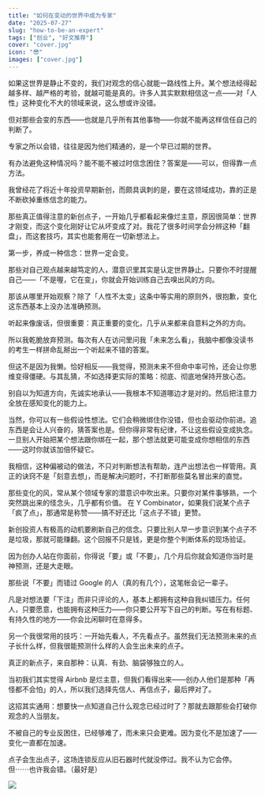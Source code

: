 ```yaml
---
title: "如何在变动的世界中成为专家"
date: "2025-07-27"
slug: "how-to-be-an-expert"
tags: ["创业", "好文推荐"]
cover: "cover.jpg"
icon: "😎"
images: ["cover.jpg"]
---
```

如果这世界是静止不变的，我们对观念的信心就能一路线性上升。某个想法经得起越多样、越严格的考验，就越可能是真的。许多人其实默默相信这一点——对「人性」这种变化不大的领域来说，这么想或许没错。



但对那些会变的东西——也就是几乎所有其他事物——你就不能再这样信任自己的判断了。



专家之所以会错，往往是因为他们精通的，是一个早已过期的世界。



有办法避免这种情况吗？能不能不被过时信念困住？答案是——可以，但得靠一点方法。



我曾经花了将近十年投资早期新创，而颇具讽刺的是，要在这领域成功，靠的正是不断砍掉重练信念的能力。



那些真正值得注意的新创点子，一开始几乎都看起来像烂主意，原因很简单：世界才刚变，而这个变化刚好让它从坏变成了对。我花了很多时间学会分辨这种「翻盘」，而这套技巧，其实也能套用在一切新想法上。



第一步，养成一种信念：世界一定会变。



那些对自己观点越来越笃定的人，潜意识里其实是认定世界静止。只要你不时提醒自己——「不是喔，它在变」，你就会开始训练自己去嗅出风的方向。



那该从哪里开始观察？除了「人性不太变」这条中等实用的原则外，很抱歉，变化这东西基本上没办法准确预测。



听起来像废话，但很重要：真正重要的变化，几乎从来都来自意料之外的方向。



所以我乾脆放弃预测。每次有人在访问里问我「未来怎么看」，我脑中都像没读书的考生一样拼命乱掰出一个听起来不错的答案。



但这不是因为我懒。恰好相反——我觉得，预测未来不但命中率可怜，还会让你思维变得僵硬。与其乱猜，不如选择更实际的策略：彻底、彻底地保持开放心态。



别自以为知道方向，先诚实地承认——我根本不知道哪边才是对的。然后把注意力全放在感知变化的能力上。



当然，你可以有一些假设性想法。它们会稍微绑住你没错，但也会驱动你前进。追东西是会让人兴奋的，猜答案也是。但你得非常有纪律，不让这些假设变成执念。
一旦别人开始把某个想法跟你绑在一起，那个想法就更可能变成你想相信的东西——这时你就该加倍怀疑它。



我相信，这种偏被动的做法，不只对判断想法有帮助，连产出想法也一样管用。真正的诀窍不是「刻意去想」，而是解决问题时，不打断那些莫名冒出来的直觉。



那些变化的风，常从某个领域专家的潜意识中吹出来。只要你对某件事够熟，一个突然跳出来的怪念头，几乎都有价值。
在 Y Combinator，如果我们说某个点子「疯了点」，那通常是称赞——搞不好还比「这点子不错」更赞。



新创投资人有极高的动机要刷新自己的信念。只要比别人早一步意识到某个点子不是垃圾，那就可能赚翻。这个回报不只是钱，更是你整个判断体系的现场验证。



因为创办人站在你面前，你得说「要」或「不要」，几个月后你就会知道你当时是神预测，还是大走眼。



那些说「不要」而错过 Google 的人（真的有几个），这笔帐会记一辈子。



凡是对想法要「下注」而非只评论的人，基本上都拥有这种自我纠错压力。任何人，只要愿意，也能拥有这种压力——你只要公开写下自己的判断。写在有标题、有持久性的地方——你会比闲聊时在意得多。



另一个我很常用的技巧：一开始先看人，不先看点子。虽然我们无法预测未来的点子长什么样，但我很能预测什么样的人会生出未来的点子。



真正的新点子，来自那种：认真、有劲、脑袋够独立的人。



当初我们其实觉得 Airbnb 是烂主意，但我们看得出来——创办人他们是那种「再怪都不会怕」的人，所以我们选择先信人、再信点子，最后押对了。



这招其实通用：想要快一点知道自己什么观念已经过时了？那就去跟那些会打破你观念的人当朋友。



不被自己的专业反困住，已经够难了，而未来只会更难。因为变化不是加速了——变化一直都在加速。



点子会生出点子，这场连锁反应从旧石器时代就没停过。我不认为它会停。
但⋯⋯也许我会错。（最好是）




![](https://prod-files-secure.s3.us-west-2.amazonaws.com/112d0858-5090-4d34-a606-b75eb8d65fd2/46476355-9cf3-4e99-9b7a-3531bc426380/1000202064.png?X-Amz-Algorithm=AWS4-HMAC-SHA256&X-Amz-Content-Sha256=UNSIGNED-PAYLOAD&X-Amz-Credential=ASIAZI2LB466376PZBB3%2F20250822%2Fus-west-2%2Fs3%2Faws4_request&X-Amz-Date=20250822T161540Z&X-Amz-Expires=3600&X-Amz-Security-Token=IQoJb3JpZ2luX2VjEMD%2F%2F%2F%2F%2F%2F%2F%2F%2F%2FwEaCXVzLXdlc3QtMiJHMEUCIBF0R97N%2FnrTSKdmXiwfm9JjbnrCekRrBvgjEL9WPi66AiEA2A%2FewYokSEdIim9VqK3WN0DN2llzDuN7duVsitiFEwoq%2FwMIGRAAGgw2Mzc0MjMxODM4MDUiDJq0%2BZXYitCvhzbSuSrcA8lPmRboxAASlNFkpnJg%2FqVqOsTM1gDHhX74QE%2BIRxNemJPmPE6CJ2Vl2KMRgdJpJP7bp69bGoHqO696ZcJZsW5cJSWFC2L1H4Sn5OHsEp8YgTRVcG11RMWZzvjPVC%2F0jYrVDq%2BRGxCbfpZlQHS8M4Xds4gEgQzjKSowhuGH4TGL%2FOXTK8SAHJh46wsFhDjMb2vQWocVuGj4b0bbUkE6i4hyM0eYrIHeluohdh2G%2FrmnwVKMHh5CqnnNO2Mgk3lz8kFLQ6LAsVFv9aslol%2BE70wd5gtvYUe9xvTf3HxmpW7F0wpUqkjhyvfD45Idpl5RlW%2Be5Wr7Rr8BR%2FWY4fturLB5Z7FQVn6sOyU3PCT6rsHpXC48NiuPaCz1c5Bk3fu5AWBKFohXPudHWdTrmjLzrT9VRax06I8zAcKImTT9sOfOriOn0kKh7dZ9OBiLajOPiKL7wNDB6ZhGNM0Nt1BeOxS4yLJFVPqvQnTbkk1dtGKE6Ge1m7pg%2FqsXPj2y9bZdRKnlf53MPMyIMbQkCOlD3ufPKqYbyBPhaME%2BGwTDXAZzas0mmoPlk%2FlyPnRuJkprFkP4fvdNImsFFWZHUEqnsq1DaIDJ0Xd%2F5rvoQBYFKQ7hNeuFWT20W%2BO9hGLBMJ2cosUGOqUBR0C3L1xEOcBnbcwnb1dKiZo34khymKh71wL6jrEcr6ZIVKkLhVDs8uABuBcrS3jdq54mxt8uGTS%2FmGqpqb0coACsjsiJ0SkN3RpckdkLp5yScocrmrAyM4GZzaQekUXzDTVimMQgTCDvhoBCCF6ppXMzY7yKADh2c6iY%2BUr95yUr%2Bkh7tIsHi%2Bk0ksnIiSzWR7g9oYwar8tSKtT5QDVHJNiA8VxG&X-Amz-Signature=4fbab0aa4f57a65cf87471ddf35d55922329a158e61d11b4d8afa1d2d3e5434a&X-Amz-SignedHeaders=host&x-amz-checksum-mode=ENABLED&x-id=GetObject)

